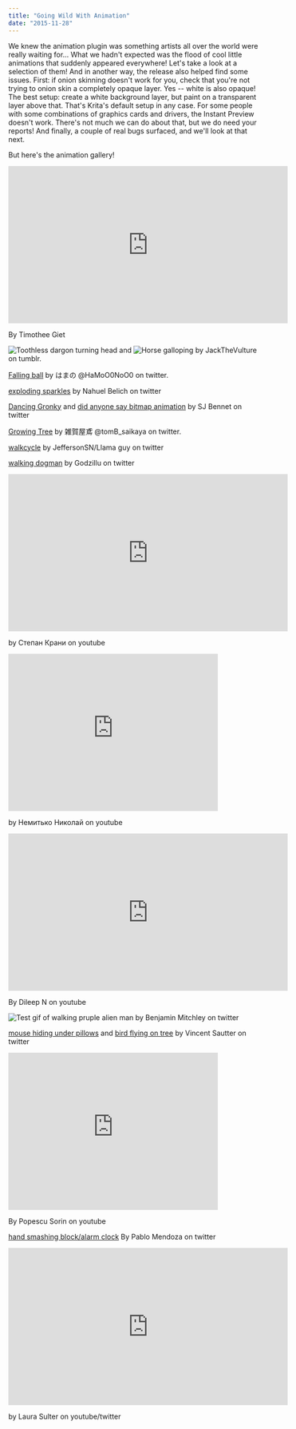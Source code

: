 ```yaml
---
title: "Going Wild With Animation"
date: "2015-11-28"
---
```


We knew the animation plugin was something artists all over the world were really waiting for... What we hadn't expected was the flood of cool little animations that suddenly appeared everywhere! Let's take a look at a selection of them! And in another way, the release also helped find some issues. First: if onion skinning doesn't work for you, check that you're not trying to onion skin a completely opaque layer. Yes -- white is also opaque! The best setup: create a white background layer, but paint on a transparent layer above that. That's Krita's default setup in any case. For some people with some combinations of graphics cards and drivers, the Instant Preview doesn't work. There's not much we can do about that, but we do need your reports! And finally, a couple of real bugs surfaced, and we'll look at that next.

But here's the animation gallery! 

<iframe src="https://www.youtube.com/embed/oxTPZXidvSI" width="560" height="315" frameborder="0" allowfullscreen="allowfullscreen"></iframe>

 By Timothee Giet

![Toothless dargon turning head](/images/posts/2015/tumblr_nyddn9aI1z1qk9kjpo1_500.gif) and ![Horse galloping](/images/posts/2015/tumblr_nydc17gN9k1qk9kjpo1_500.gif) by JackTheVulture on tumblr.

[Falling ball](https://pbs.twimg.com/tweet_video/CUqCk9aUsAA8x_C.mp4) by はまの ‏@HaMoO0NoO0 on twitter.

[exploding sparkles](https://pbs.twimg.com/tweet_video/CUqPxMtWcAAm4mE.mp4) by Nahuel Belich on twitter

[Dancing Gronky](https://pbs.twimg.com/tweet_video/CUqdKyFUcAAQivB.mp4) and [did anyone say bitmap animation](https://pbs.twimg.com/tweet_video/CUqR9ECUAAA7k61.mp4) by SJ Bennet on twitter

[Growing Tree](https://pbs.twimg.com/tweet_video/CUqUgRhVAAAzxCU.mp4) by 雑賀屋鳶 ‏@tomB_saikaya on twitter.

[walkcycle](https://pbs.twimg.com/tweet_video/CUr74xeW4AAsQz5.mp4) by JeffersonSN/Llama guy on twitter

[walking dogman](https://pbs.twimg.com/tweet_video/CUsXmjnXIAAC5c5.mp4) by Godzillu on twitter

<iframe src="https://www.youtube.com/embed/PX8mW_w4jb8" width="560" height="315" frameborder="0" allowfullscreen="allowfullscreen"></iframe>

 by Степан Крани on youtube

<iframe src="https://www.youtube.com/embed/JuX6y82FsW0" width="420" height="315" frameborder="0" allowfullscreen="allowfullscreen"></iframe>

 by Немитько Николай on youtube

<iframe src="https://www.youtube.com/embed/bi5sqtnu8FY" width="560" height="315" frameborder="0" allowfullscreen="allowfullscreen"></iframe>

 By Dileep N on youtube

![Test gif of walking pruple alien man](https://giphy.com/gifs/walk-wheel-krita-d2Z0VzhaSMGkR5HG) by Benjamin Mitchley on twitter

[mouse hiding under pillows](https://pbs.twimg.com/tweet_video/CUsJw3jWEAAmNk6.mp4) and [bird flying on tree](https://pbs.twimg.com/tweet_video/CUxt-XeW4AAQqDN.mp4) by Vincent Sautter on twitter

<iframe src="https://www.youtube.com/embed/VCRdnUSpaQs" width="420" height="315" frameborder="0" allowfullscreen="allowfullscreen"></iframe>

 By Popescu Sorin on youtube

[hand smashing block/alarm clock](https://pbs.twimg.com/tweet_video/CU3RNs5VEAApStO.mp4) By Pablo Mendoza on twitter

<iframe src="https://www.youtube.com/embed/kFmx8p6I9Y0" width="560" height="315" frameborder="0" allowfullscreen="allowfullscreen"></iframe>

 by Laura Sulter on youtube/twitter
